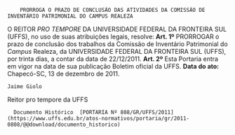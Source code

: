         PRORROGA O PRAZO DE CONCLUSÃO DAS ATIVIDADES DA COMISSÃO DE INVENTÁRIO PATRIMONIAL DO CAMPUS REALEZA  

 O REITOR *PRO TEMPORE*  DA UNIVERSIDADE FEDERAL DA FRONTEIRA SUL (UFFS), no uso de suas atribuições legais, resolve:   **Art. 1º**  PRORROGAR o prazo de conclusão dos trabalhos da Comissão de Inventário Patrimonial do *Campus*  Realeza, da UNIVERSIDADE FEDERAL DA FRONTEIRA SUL (UFFS), por trinta dias, a contar da data de 22/12/2011.   **Art. 2º**  Esta Portaria entra em vigor na data de sua publicação Boletim oficial da UFFS.        **Data do ato:** Chapecó-SC, 13 de dezembro de 2011.   
 

    Jaime Giolo   
 Reitor pro tempore da UFFS 

      Documento Histórico  [PORTARIA Nº 808/GR/UFFS/2011](https://www.uffs.edu.br/atos-normativos/portaria/gr/2011-0808/@@download/documento_historico)     
      